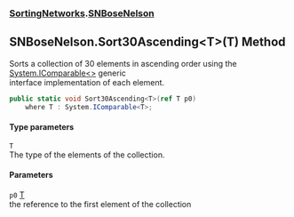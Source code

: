 ### [SortingNetworks](SortingNetworks.md 'SortingNetworks').[SNBoseNelson](SortingNetworks_SNBoseNelson.md 'SortingNetworks.SNBoseNelson')
## SNBoseNelson.Sort30Ascending&lt;T&gt;(T) Method
Sorts a collection of 30 elements in ascending order using the [System.IComparable&lt;&gt;](https://docs.microsoft.com/en-us/dotnet/api/System.IComparable-1 'System.IComparable`1') generic  
interface implementation of each element.  
```csharp
public static void Sort30Ascending<T>(ref T p0)
    where T : System.IComparable<T>;
```
#### Type parameters
<a name='SortingNetworks_SNBoseNelson_Sort30Ascending_T_(T)_T'></a>
`T`  
The type of the elements of the collection.
  
#### Parameters
<a name='SortingNetworks_SNBoseNelson_Sort30Ascending_T_(T)_p0'></a>
`p0` [T](SortingNetworks_SNBoseNelson_Sort30Ascending_T_(T).md#SortingNetworks_SNBoseNelson_Sort30Ascending_T_(T)_T 'SortingNetworks.SNBoseNelson.Sort30Ascending&lt;T&gt;(T).T')  
the reference to the first element of the collection
  

